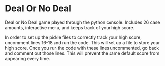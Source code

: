 # Deal Or No Deal
Deal or No Deal game played through the python console. Includes 26 case amounts, interactive menu, and keeps track of your high score.

In order to set up the pickle files to correctly track your high score, uncomment lines 16-18 and run the code. This will set up a file to store your high score.
Once you run the code with these lines uncommented, go back and comment out those lines. This will prevent the same default score from appearing every time.
